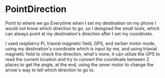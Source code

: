 # PointDirection
Point to where we go
Everytime when I set my destination on my phone
I would not know which direction to go, 
so I designed the small tools, which can always point at my destination's direction after I set my coordinate.

I used raspberry Pi, triaxial magnetic field, GPS, and serber motor mode, 
using my destination's coordinate which is input by me, 
and using triaxial magnetic field to check the direction, 
what's more, it can utilize the GPS to read the current location and
try to convert the coordinate between 2 places to get the angle,
at the end, using the sever motor to change the arrow's way to tell which direction to go to.
